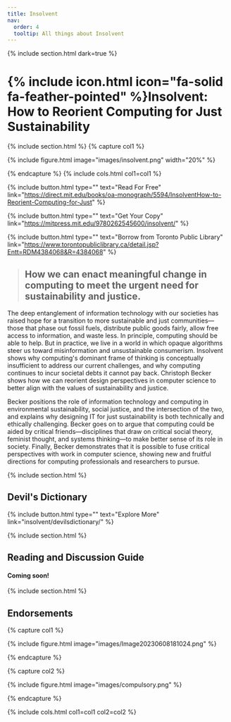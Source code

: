 ```yaml
---
title: Insolvent
nav:
  order: 4
  tooltip: All things about Insolvent
---
```

{% include section.html dark=true %}
# {% include icon.html icon="fa-solid fa-feather-pointed" %}Insolvent: How to Reorient Computing for Just Sustainability

{% include section.html %}
{% capture col1 %}

{%
  include figure.html
  image="images/insolvent.png"
  width="20%"
%}

{% endcapture %}
{% include cols.html col1=col1 %}

{%
  include button.html
  type=""
  text="Read For Free"
  link="https://direct.mit.edu/books/oa-monograph/5594/InsolventHow-to-Reorient-Computing-for-Just"
%}

{%
  include button.html
  type=""
  text="Get Your Copy"
  link="https://mitpress.mit.edu/9780262545600/insolvent/"
%}

{%
  include button.html
  type=""
  text="Borrow from Toronto Public Library"
  link="https://www.torontopubliclibrary.ca/detail.jsp?Entt=RDM4384068&R=4384068"
%}

> ## How we can enact meaningful change in computing to meet the urgent need for sustainability and justice.

The deep entanglement of information technology with our societies has raised hope for a transition to more sustainable and just communities—those that phase out fossil fuels, distribute public goods fairly, allow free access to information, and waste less. In principle, computing should be able to help. But in practice, we live in a world in which opaque algorithms steer us toward misinformation and unsustainable consumerism. Insolvent shows why computing's dominant frame of thinking is conceptually insufficient to address our current challenges, and why computing continues to incur societal debts it cannot pay back. Christoph Becker shows how we can reorient design perspectives in computer science to better align with the values of sustainability and justice. 

Becker positions the role of information technology and computing in environmental sustainability, social justice, and the intersection of the two, and explains why designing IT for just sustainability is both technically and ethically challenging. Becker goes on to argue that computing could be aided by critical friends—disciplines that draw on critical social theory, feminist thought, and systems thinking—to make better sense of its role in society. Finally, Becker demonstrates that it is possible to fuse critical perspectives with work in computer science, showing new and fruitful directions for computing professionals and researchers to pursue.

{% include section.html %}
## Devil's Dictionary

[##]: ##
{%
  include button.html
  type=""
  text="Explore More"
  link="insolvent/devilsdictionary/"
%}

{% include section.html %}
## Reading and Discussion Guide

#### Coming soon!

{% include section.html %}
## Endorsements

{% capture col1 %}

{%
  include figure.html
  image="images/Image20230608181024.png"
%}

{% endcapture %}

{% capture col2 %}

{%
  include figure.html
  image="images/compulsory.png"
%}

{% endcapture %}

{% include cols.html col1=col1 col2=col2 %}
